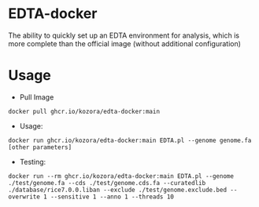 # EDTA-docker
The ability to quickly set up an EDTA environment for analysis, which is more complete than the official image (without additional configuration)

# Usage

* Pull Image
```
docker pull ghcr.io/kozora/edta-docker:main
```
* Usage:

```
docker run ghcr.io/kozora/edta-docker:main EDTA.pl --genome genome.fa [other parameters]
```

* Testing:

```
docker run --rm ghcr.io/kozora/edta-docker:main EDTA.pl --genome ./test/genome.fa --cds ./test/genome.cds.fa --curatedlib ./database/rice7.0.0.liban --exclude ./test/genome.exclude.bed --overwrite 1 --sensitive 1 --anno 1 --threads 10
```
